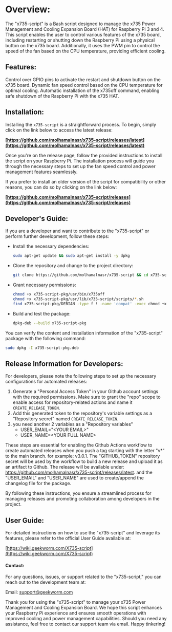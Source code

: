 # Overview:
The "x735-script" is a Bash script designed to manage the x735 Power Management and Cooling Expansion Board (HAT) for Raspberry Pi 3 and 4. This script enables the user to control various features of the x735 board, including restarting or shutting down the Raspberry Pi using a physical button on the x735 board. Additionally, it uses the PWM pin to control the speed of the fan based on the CPU temperature, providing efficient cooling.

## Features:
Control over GPIO pins to activate the restart and shutdown button on the x735 board.
Dynamic fan speed control based on the CPU temperature for optimal cooling.
Automatic installation of the x735off command, enabling safe shutdown of the Raspberry Pi with the x735 HAT.

## Installation:
Installing the `x735-script` is a straightforward process. To begin, simply click on the link below to access the latest release:

**[https://github.com/molhamalnasr/x735-script/releases/latest](https://github.com/molhamalnasr/x735-script/releases/latest)**

Once you're on the release page, follow the provided instructions to install the script on your Raspberry Pi. The installation process will guide you through the necessary steps to set up the fan speed control and power management features seamlessly.

If you prefer to install an older version of the script for compatibility or other reasons, you can do so by clicking on the link below:

**[https://github.com/molhamalnasr/x735-script/releases](https://github.com/molhamalnasr/x735-script/releases)**

## Developer's Guide:
If you are a developer and want to contribute to the "x735-script" or perform further development, follow these steps:

- Install the necessary dependencies:
    ``` bash
    sudo apt-get update && sudo apt-get install -y dpkg
    ```

- Clone the repository and change to the project directory:
    ``` bash
    git clone https://github.com/molhamalnasr/x735-script && cd x735-script
    ```

- Grant necessary permissions:
    ``` bash
    chmod +x x735-script-pkg/usr/bin/x735off
    chmod +x x735-script-pkg/usr/lib/x735-script/scripts/*.sh
    find x735-script-pkg/DEBIAN -type f ! -name 'compat' -exec chmod +x {} \;
    ```

- Build and test the package:
    ``` bash
    dpkg-deb --build x735-script-pkg
    ```

You can verify the content and installation information of the "x735-script" package with the following command:

``` bash
sudo dpkg -I x735-script-pkg.deb
```

## Release Information for Developers:
For developers, please note the following steps to set up the necessary configurations for automated releases:

1. Generate a "Personal Access Token" in your Github account settings with the required permissions. Make sure to grant the "repo" scope to enable access for repository-related actions and name it `CREATE_RELEASE_TOKEN`.
2. Add this generated token to the repository's variable settings as a "Repository secret" named `CREATE_RELEASE_TOKEN`.
3. you need another 2 variables as a "Repository variables"
    - USER_EMAIL="\<YOUR EMAIL\>"
    - USER_NAME=\<YOUR FULL NAME\>

These steps are essential for enabling the Github Actions workflow to create automated releases when you push a tag starting with the letter "v*" to the main branch. for example: v3.0.1. The "GITHUB_TOKEN" repository secret will be used by the workflow to build a new release and upload it as an artifact to Github. The release will be available under: https://github.com/molhamalnasr/x735-script/releases/latest. and the "USER_EMAIL" and "USER_NAME" are used to create/append the changelog file for the package.

By following these instructions, you ensure a streamlined process for managing releases and promoting collaboration among developers in the project.

## User Guide:
For detailed instructions on how to use the "x735-script" and leverage its features, please refer to the official User Guide available at:

[https://wiki.geekworm.com/X735-script](https://wiki.geekworm.com/X735-script)

#### Contact:
For any questions, issues, or support related to the "x735-script," you can reach out to the development team at:

Email: [support@geekworm.com](mailto:support@geekworm.com)

Thank you for using the "x735-script" to manage your x735 Power Management and Cooling Expansion Board. We hope this script enhances your Raspberry Pi experience and ensures smooth operations with improved cooling and power management capabilities. Should you need any assistance, feel free to contact our support team via email. Happy tinkering!